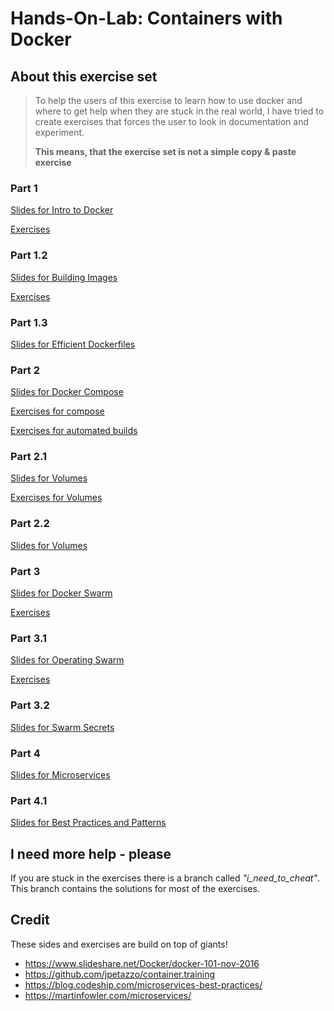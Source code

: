 #  Hands-On-Lab: Containers with Docker

## About this exercise set

> To help the users of this exercise to learn how to use docker and where to get help when they are stuck in the real world, I have tried to create exercises that forces the user to look in documentation and experiment.
>
> **This means, that the exercise set is not a simple copy & paste exercise**

### Part 1

[Slides for Intro to Docker](https://gitpitch.com/mogensen/docker-handson-training/master?grs=github&t=moon&p=1-Intro-to-docker)

[Exercises](1-Intro-to-docker/1-running-containers)

### Part 1.2

[Slides for Building Images](https://gitpitch.com/mogensen/docker-handson-training/master?grs=github&t=moon&p=1.2-Docker-building)

[Exercises](1.2-Docker-building/1-building-images)

### Part 1.3

[Slides for Efficient Dockerfiles](https://gitpitch.com/mogensen/docker-handson-training/master?grs=github&t=moon&p=1.3-Docker-files)

### Part 2

[Slides for Docker Compose](https://gitpitch.com/mogensen/docker-handson-training/master?grs=github&t=moon&p=2-Docker-compose)

[Exercises for compose](2-Docker-compose/1-compose)

[Exercises for automated builds](2-Docker-compose/2-automated-builds)


### Part 2.1

[Slides for Volumes](https://gitpitch.com/mogensen/docker-handson-training/master?grs=github&t=moon&p=2.1-Docker-local-development)

[Exercises for Volumes](2.1-Docker-local-development/1-volume)

### Part 2.2

[Slides for Volumes](https://gitpitch.com/mogensen/docker-handson-training/master?grs=github&t=moon&p=2.2-Volumes)


### Part 3

[Slides for Docker Swarm](https://gitpitch.com/mogensen/docker-handson-training/master?grs=github&t=moon&p=3-Docker-swarm)

[Exercises](3-Docker-swarm/Exercises.md)


### Part 3.1

[Slides for Operating Swarm](https://gitpitch.com/mogensen/docker-handson-training/master?grs=github&t=moon&p=3.1-OperatingSwarm)

[Exercises](3.1-OperatingSwarm/1-debugging)


### Part 3.2

[Slides for Swarm Secrets](https://gitpitch.com/mogensen/docker-handson-training/master?grs=github&t=moon&p=3.2-Secrets)

### Part 4

[Slides for Microservices](https://gitpitch.com/mogensen/docker-handson-training/master?grs=github&t=moon&p=4-Microservice)


### Part 4.1

[Slides for Best Practices and Patterns](https://gitpitch.com/mogensen/docker-handson-training/master?grs=github&t=moon&p=4.1-MicroserviceBestPractices)


## I need more help - please

If you are stuck in the exercises there is a branch called _"i\_need\_to\_cheat"_.
This branch contains the solutions for most of the exercises.

## Credit

These sides and exercises are build on top of giants!

- https://www.slideshare.net/Docker/docker-101-nov-2016
- https://github.com/jpetazzo/container.training
- https://blog.codeship.com/microservices-best-practices/
- https://martinfowler.com/microservices/
